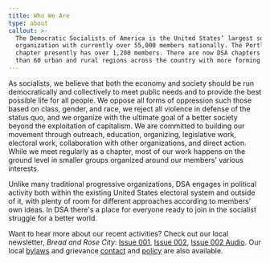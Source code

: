 ```yaml
---
title: Who We Are
type: about
callout: >-
  The Democratic Socialists of America is the United States’ largest socialist
  organization with currently over 55,000 members nationally. The Portland
  chapter presently has over 1,200 members. There are now DSA chapters in more
  than 60 urban and rural regions across the country with more forming everyday.
---
```

As socialists, we believe that both the economy and society should be run democratically and collectively to meet public needs and to provide the best possible life for all people. We oppose all forms of oppression such those based on class, gender, and race, we reject all violence in defense of the status quo, and we organize with the ultimate goal of a better society beyond the exploitation of capitalism. We are committed to building our movement through outreach, education, organizing, legislative work, electoral work, collaboration with other organizations, and direct action. While we meet regularly as a chapter, most of our work happens on the ground level in smaller groups organized around our members' various interests.

Unlike many traditional progressive organizations, DSA engages in political activity both within the existing United States electoral system and outside of it, with plenty of room for different approaches according to members’ own ideas. In DSA there's a place for everyone ready to join in the socialist struggle for a better world.

Want to hear more about our recent activities? Check out our local newsletter, _Bread and Rose City_: [Issue 001](https://portlanddsa.org/assets/images/uploads/bread-and-rose-city-001.pdf), [Issue 002](https://portlanddsa.org/assets/images/uploads/bread-and-rose-city-002.pdf), [Issue 002 Audio](https://soundcloud.com/portlanddsa/bread-rose-city-issue-002-winter-2019). Our local [bylaws](https://portlanddsa.org/assets/images/uploads/portland-dsa-bylaws.pdf) and grievance [contact](mailto:dsapdxgrievance@gmail.com) and [policy](https://portlanddsa.org/assets/images/uploads/portland-dsa-grievance-policy.pdf) are also available.
